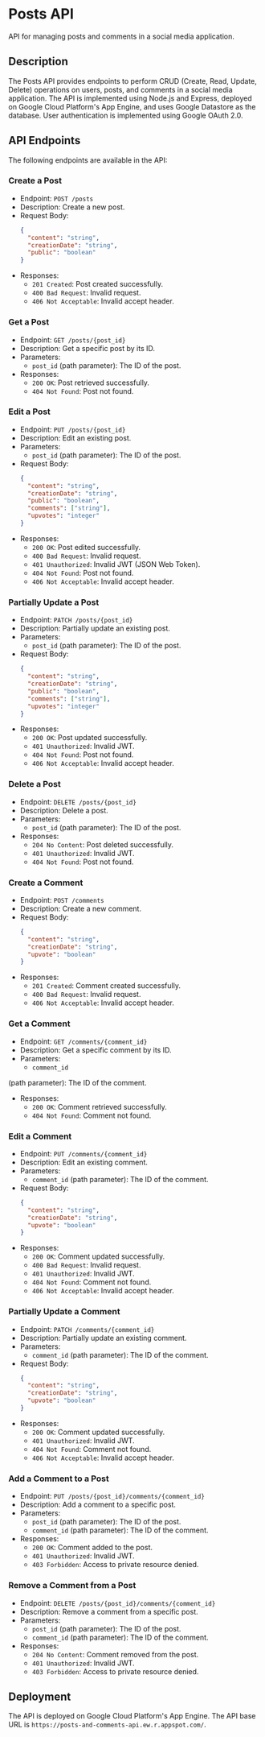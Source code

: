 # Posts API

API for managing posts and comments in a social media application.

## Description

The Posts API provides endpoints to perform CRUD (Create, Read, Update, Delete) operations on users, posts, and comments in a social media application. The API is implemented using Node.js and Express, deployed on Google Cloud Platform's App Engine, and uses Google Datastore as the database. User authentication is implemented using Google OAuth 2.0.

## API Endpoints

The following endpoints are available in the API:

### Create a Post

- Endpoint: `POST /posts`
- Description: Create a new post.
- Request Body:
  ```json
  {
    "content": "string",
    "creationDate": "string",
    "public": "boolean"
  }
  ```
- Responses:
  - `201 Created`: Post created successfully.
  - `400 Bad Request`: Invalid request.
  - `406 Not Acceptable`: Invalid accept header.

### Get a Post

- Endpoint: `GET /posts/{post_id}`
- Description: Get a specific post by its ID.
- Parameters:
  - `post_id` (path parameter): The ID of the post.
- Responses:
  - `200 OK`: Post retrieved successfully.
  - `404 Not Found`: Post not found.

### Edit a Post

- Endpoint: `PUT /posts/{post_id}`
- Description: Edit an existing post.
- Parameters:
  - `post_id` (path parameter): The ID of the post.
- Request Body:
  ```json
  {
    "content": "string",
    "creationDate": "string",
    "public": "boolean",
    "comments": ["string"],
    "upvotes": "integer"
  }
  ```
- Responses:
  - `200 OK`: Post edited successfully.
  - `400 Bad Request`: Invalid request.
  - `401 Unauthorized`: Invalid JWT (JSON Web Token).
  - `404 Not Found`: Post not found.
  - `406 Not Acceptable`: Invalid accept header.

### Partially Update a Post

- Endpoint: `PATCH /posts/{post_id}`
- Description: Partially update an existing post.
- Parameters:
  - `post_id` (path parameter): The ID of the post.
- Request Body:
  ```json
  {
    "content": "string",
    "creationDate": "string",
    "public": "boolean",
    "comments": ["string"],
    "upvotes": "integer"
  }
  ```
- Responses:
  - `200 OK`: Post updated successfully.
  - `401 Unauthorized`: Invalid JWT.
  - `404 Not Found`: Post not found.
  - `406 Not Acceptable`: Invalid accept header.

### Delete a Post

- Endpoint: `DELETE /posts/{post_id}`
- Description: Delete a post.
- Parameters:
  - `post_id` (path parameter): The ID of the post.
- Responses:
  - `204 No Content`: Post deleted successfully.
  - `401 Unauthorized`: Invalid JWT.
  - `404 Not Found`: Post not found.

### Create a Comment

- Endpoint: `POST /comments`
- Description: Create a new comment.
- Request Body:
  ```json
  {
    "content": "string",
    "creationDate": "string",
    "upvote": "boolean"
  }
  ```
- Responses:
  - `201 Created`: Comment created successfully.
  - `400 Bad Request`: Invalid request.
  - `406 Not Acceptable`: Invalid accept header.

### Get a Comment

- Endpoint: `GET /comments/{comment_id}`
- Description: Get a specific comment by its ID.
- Parameters:
  - `comment_id`

 (path parameter): The ID of the comment.
- Responses:
  - `200 OK`: Comment retrieved successfully.
  - `404 Not Found`: Comment not found.

### Edit a Comment

- Endpoint: `PUT /comments/{comment_id}`
- Description: Edit an existing comment.
- Parameters:
  - `comment_id` (path parameter): The ID of the comment.
- Request Body:
  ```json
  {
    "content": "string",
    "creationDate": "string",
    "upvote": "boolean"
  }
  ```
- Responses:
  - `200 OK`: Comment updated successfully.
  - `400 Bad Request`: Invalid request.
  - `401 Unauthorized`: Invalid JWT.
  - `404 Not Found`: Comment not found.
  - `406 Not Acceptable`: Invalid accept header.

### Partially Update a Comment

- Endpoint: `PATCH /comments/{comment_id}`
- Description: Partially update an existing comment.
- Parameters:
  - `comment_id` (path parameter): The ID of the comment.
- Request Body:
  ```json
  {
    "content": "string",
    "creationDate": "string",
    "upvote": "boolean"
  }
  ```
- Responses:
  - `200 OK`: Comment updated successfully.
  - `401 Unauthorized`: Invalid JWT.
  - `404 Not Found`: Comment not found.
  - `406 Not Acceptable`: Invalid accept header.

### Add a Comment to a Post

- Endpoint: `PUT /posts/{post_id}/comments/{comment_id}`
- Description: Add a comment to a specific post.
- Parameters:
  - `post_id` (path parameter): The ID of the post.
  - `comment_id` (path parameter): The ID of the comment.
- Responses:
  - `200 OK`: Comment added to the post.
  - `401 Unauthorized`: Invalid JWT.
  - `403 Forbidden`: Access to private resource denied.

### Remove a Comment from a Post

- Endpoint: `DELETE /posts/{post_id}/comments/{comment_id}`
- Description: Remove a comment from a specific post.
- Parameters:
  - `post_id` (path parameter): The ID of the post.
  - `comment_id` (path parameter): The ID of the comment.
- Responses:
  - `204 No Content`: Comment removed from the post.
  - `401 Unauthorized`: Invalid JWT.
  - `403 Forbidden`: Access to private resource denied.

## Deployment

The API is deployed on Google Cloud Platform's App Engine. The API base URL is `https://posts-and-comments-api.ew.r.appspot.com/`.
